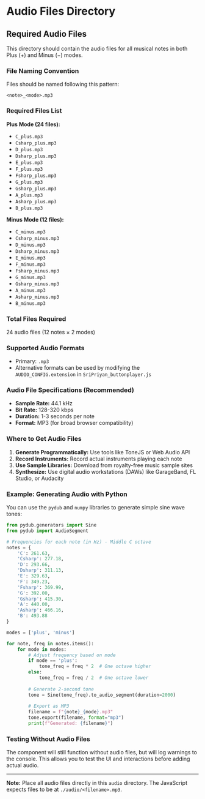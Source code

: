 # Audio Files Directory

## Required Audio Files

This directory should contain the audio files for all musical notes in both Plus (+) and Minus (−) modes.

### File Naming Convention

Files should be named following this pattern:
```
<note>_<mode>.mp3
```

### Required Files List

**Plus Mode (24 files):**
- `C_plus.mp3`
- `Csharp_plus.mp3`
- `D_plus.mp3`
- `Dsharp_plus.mp3`
- `E_plus.mp3`
- `F_plus.mp3`
- `Fsharp_plus.mp3`
- `G_plus.mp3`
- `Gsharp_plus.mp3`
- `A_plus.mp3`
- `Asharp_plus.mp3`
- `B_plus.mp3`

**Minus Mode (12 files):**
- `C_minus.mp3`
- `Csharp_minus.mp3`
- `D_minus.mp3`
- `Dsharp_minus.mp3`
- `E_minus.mp3`
- `F_minus.mp3`
- `Fsharp_minus.mp3`
- `G_minus.mp3`
- `Gsharp_minus.mp3`
- `A_minus.mp3`
- `Asharp_minus.mp3`
- `B_minus.mp3`

### Total Files Required
24 audio files (12 notes × 2 modes)

### Supported Audio Formats
- Primary: `.mp3`
- Alternative formats can be used by modifying the `AUDIO_CONFIG.extension` in `SriPriyan_buttonplayer.js`

### Audio File Specifications (Recommended)
- **Sample Rate:** 44.1 kHz
- **Bit Rate:** 128-320 kbps
- **Duration:** 1-3 seconds per note
- **Format:** MP3 (for broad browser compatibility)

### Where to Get Audio Files

1. **Generate Programmatically:** Use tools like ToneJS or Web Audio API
2. **Record Instruments:** Record actual instruments playing each note
3. **Use Sample Libraries:** Download from royalty-free music sample sites
4. **Synthesize:** Use digital audio workstations (DAWs) like GarageBand, FL Studio, or Audacity

### Example: Generating Audio with Python

You can use the `pydub` and `numpy` libraries to generate simple sine wave tones:

```python
from pydub.generators import Sine
from pydub import AudioSegment

# Frequencies for each note (in Hz) - Middle C octave
notes = {
    'C': 261.63,
    'Csharp': 277.18,
    'D': 293.66,
    'Dsharp': 311.13,
    'E': 329.63,
    'F': 349.23,
    'Fsharp': 369.99,
    'G': 392.00,
    'Gsharp': 415.30,
    'A': 440.00,
    'Asharp': 466.16,
    'B': 493.88
}

modes = ['plus', 'minus']

for note, freq in notes.items():
    for mode in modes:
        # Adjust frequency based on mode
        if mode == 'plus':
            tone_freq = freq * 2  # One octave higher
        else:
            tone_freq = freq / 2  # One octave lower
        
        # Generate 2-second tone
        tone = Sine(tone_freq).to_audio_segment(duration=2000)
        
        # Export as MP3
        filename = f"{note}_{mode}.mp3"
        tone.export(filename, format="mp3")
        print(f"Generated: {filename}")
```

### Testing Without Audio Files

The component will still function without audio files, but will log warnings to the console. This allows you to test the UI and interactions before adding actual audio.

---

**Note:** Place all audio files directly in this `audio` directory. The JavaScript expects files to be at `./audio/<filename>.mp3`.
